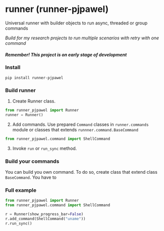# runner (runner-pjpawel)
Universal runner with builder objects to run async, threaded or group commands

*Build for my research projects to run multiple scenarios with retry with one command*

#### *Remember! This project is on early stage of development* 

### Install
```shell
pip install runner-pjpawel
```

### Build runner
1. Create Runner class.
```python
from runner_pjpawel import Runner
runner = Runner()
```
2. Add commands. Use prepared `Command` classes in `runner.commands` module or classes that extends `runnner.command.BaseCommand`
```python
from runner_pjpawel.command import ShellCommand
```
3. Invoke `run` or `run_sync` method.

### Build your commands

You can build you own command. To do so, create class that extend class `BaseCommand`.
You have to 


### Full example

```python
from runner_pjpawel import Runner
from runner_pjpawel.command import ShellCommand

r = Runner(show_progress_bar=False)
r.add_command(ShellCommand("uname"))
r.run_sync()
    
```




